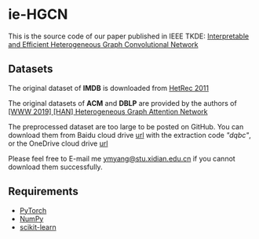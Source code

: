 # ie-HGCN
This is the source code of our paper published in IEEE TKDE: [Interpretable and Efficient Heterogeneous Graph Convolutional Network](https://arxiv.org/abs/2005.13183)


## Datasets
The original dataset of **IMDB** is downloaded from [HetRec 2011](https://grouplens.org/datasets/hetrec-2011/)

The original datasets of **ACM** and **DBLP** are provided by the authors of [\[WWW 2019\] \[HAN\] Heterogeneous Graph Attention Network](https://doi.org/10.1145/3308558.3313562)

The preprocessed dataset are too large to be posted on GitHub. You can download them from Baidu cloud drive [url](https://pan.baidu.com/s/1uTqp2H9a0bQImcjEE3HUjw) with the extraction code *"dqbc"*, or the OneDrive cloud drive [url](https://1drv.ms/u/s!Al6q89WbumrHknoV9Ohz9XvWoCBk?e=Mg9pAg)

Please feel free to E-mail me <ymyang@stu.xidian.edu.cn> if you cannot download them successfully.


## Requirements
- [PyTorch](https://pytorch.org)
- [NumPy](https://numpy.org)
- [scikit-learn](https://scikit-learn.org)
